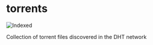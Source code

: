 torrents 
========
![Indexed](https://img.shields.io/badge/indexed-176217-blue)

Collection of torrent files discovered in the DHT network

